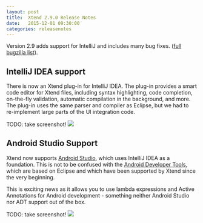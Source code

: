 ```yaml
---
layout: post
title:  Xtend 2.9.0 Release Notes
date:   2015-12-01 09:30:00
categories: releasenotes
---
```


Version 2.9 adds support for IntelliJ and includes many bug fixes. ([full bugzilla list](https://bugs.eclipse.org/bugs/buglist.cgi?bug_status=RESOLVED&bug_status=VERIFIED&bug_status=CLOSED&list_id=11217573&query_format=advanced&status_whiteboard=v2.9&status_whiteboard_type=allwordssubstr)).


## IntelliJ IDEA support

There is now an Xtend plug-in for IntelliJ IDEA. The plug-in provides a smart code editor for Xtend files, including syntax highlighting, code completion, on-the-fly validation, automatic compilation in the background, and more. The plug-in uses the same parser and compiler as Eclipse, but we had to re-implement large parts of the UI integration code.

TODO: take screenshot!
![]({{site.baseurl}}/images/releasenotes/2_8_some_IntelliJ_image.png)


## Android Studio Support

Xtend now supports [Android Studio](http://developer.android.com/tools/revisions/studio.html), which uses IntelliJ IDEA as a foundation. This is not to be confused with the [Android Developer Tools](http://developer.android.com/tools/help/adt.html), which are based on Eclipse and which have been supported by Xtend since the very beginning. 

This is exciting news as it allows you to use lambda expressions and Active Annotations for Android development - something neither Android Studio nor ADT support out of the box.

TODO: take screenshot!
![]({{site.baseurl}}/images/releasenotes/2_8_some_IntelliJ_image.png)
